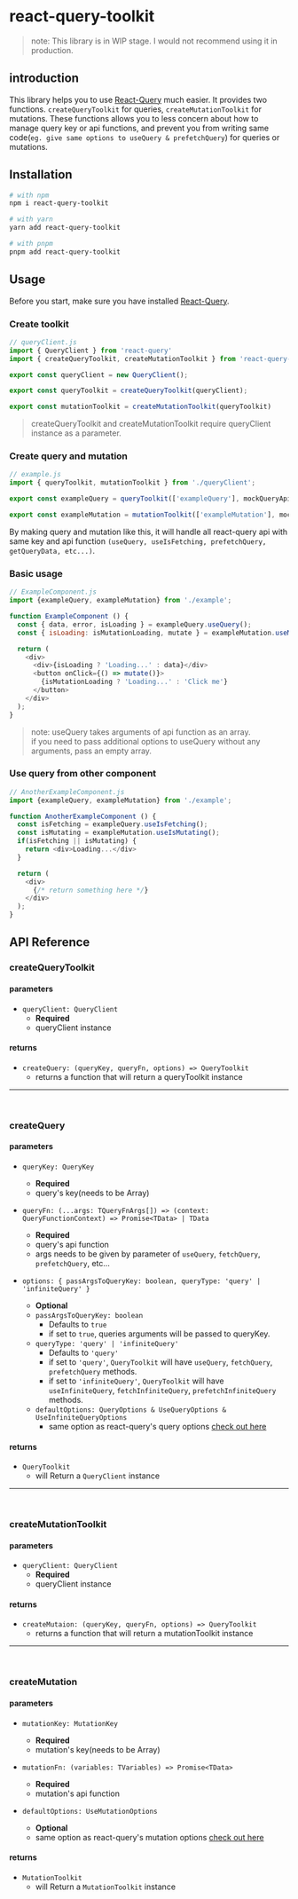 # react-query-toolkit

> note: This library is in WIP stage. I would not recommend using it in production.

## introduction
This library helps you to use [React-Query](https://react-query.tanstack.com/) much easier.
It provides two functions. `createQueryToolkit` for queries, `createMutationToolkit` for mutations.
These functions allows you to less concern about how to manage query key or api functions, and prevent you from writing same code(`eg. give same options to useQuery & prefetchQuery`) for queries or mutations.

## Installation

```sh
# with npm
npm i react-query-toolkit

# with yarn
yarn add react-query-toolkit

# with pnpm
pnpm add react-query-toolkit
```

## Usage

Before you start, make sure you have installed [React-Query](https://react-query.tanstack.com/).

### Create toolkit

```js
// queryClient.js
import { QueryClient } from 'react-query'
import { createQueryToolkit, createMutationToolkit } from 'react-query-toolkit';

export const queryClient = new QueryClient();

export const queryToolkit = createQueryToolkit(queryClient);

export const mutationToolkit = createMutationToolkit(queryToolkit)
```

> createQueryToolkit and createMutationToolkit require queryClient instance as a parameter.

### Create query and mutation

```js
// example.js
import { queryToolkit, mutationToolkit } from './queryClient';

export const exampleQuery = queryToolkit(['exampleQuery'], mockQueryApi);

export const exampleMutation = mutationToolkit(['exampleMutation'], mockMutationApi);
```

By making query and mutation like this, it will handle all react-query api with same key and api function `(useQuery, useIsFetching, prefetchQuery, getQueryData, etc...)`.

### Basic usage

```js
// ExampleComponent.js
import {exampleQuery, exampleMutation} from './example';

function ExampleComponent () {
  const { data, error, isLoading } = exampleQuery.useQuery();
  const { isLoading: isMutationLoading, mutate } = exampleMutation.useMutation();

  return (
    <div>
      <div>{isLoading ? 'Loading...' : data}</div>
      <button onClick={() => mutate()}>
        {isMutationLoading ? 'Loading...' : 'Click me'}
      </button>
    </div>
  );
}
```

> note: useQuery takes arguments of api function as an array.  
> if you need to pass additional options to useQuery without any arguments, pass an empty array.

### Use query from other component

```js
// AnotherExampleComponent.js
import {exampleQuery, exampleMutation} from './example';

function AnotherExampleComponent () {
  const isFetching = exampleQuery.useIsFetching();
  const isMutating = exampleMutation.useIsMutating();
  if(isFetching || isMutating) {
    return <div>Loading...</div>
  }

  return (
    <div>
      {/* return something here */}
    </div>
  );
}
```

## API Reference

### createQueryToolkit

#### parameters

- `queryClient: QueryClient`
  - **Required**
  - queryClient instance

#### returns

- `createQuery: (queryKey, queryFn, options) => QueryToolkit`
  - returns a function that will return a queryToolkit instance

***
<br>

### createQuery

#### parameters

- `queryKey: QueryKey`
  - **Required**
  - query's key(needs to be Array)

- `queryFn: (...args: TQueryFnArgs[]) => (context: QueryFunctionContext) => Promise<TData> | TData`
  - **Required**
  - query's api function
  - args needs to be given by parameter of `useQuery`, `fetchQuery`, `prefetchQuery`, etc...

- `options: { passArgsToQueryKey: boolean, queryType: 'query' | 'infiniteQuery' }`
  - **Optional**
  - `passArgsToQueryKey: boolean` 
    - Defaults to `true`
    - if set to `true`, queries arguments will be passed to queryKey.
  - `queryType: 'query' | 'infiniteQuery'`
    - Defaults to `'query'`
    - if set to `'query'`, `QueryToolkit` will have `useQuery`, `fetchQuery`, `prefetchQuery` methods.
    - if set to `'infiniteQuery'`, `QueryToolkit` will have `useInfiniteQuery`, `fetchInfiniteQuery`, `prefetchInfiniteQuery` methods.
  - `defaultOptions: QueryOptions & UseQueryOptions & UseInfiniteQueryOptions`
    - same option as react-query's query options [check out here](https://react-query.tanstack.com/reference/useQuery)

#### returns

- `QueryToolkit`
  - will Return a `QueryClient` instance

***
<br>

### createMutationToolkit

#### parameters

- `queryClient: QueryClient`
  - **Required**
  - queryClient instance

#### returns
- `createMutaion: (queryKey, queryFn, options) => QueryToolkit`
  - returns a function that will return a mutationToolkit instance


***
<br>

### createMutation

#### parameters

- `mutationKey: MutationKey`
  - **Required**
  - mutation's key(needs to be Array)

- `mutationFn: (variables: TVariables) => Promise<TData>`
  - **Required**
  - mutation's api function

- `defaultOptions: UseMutationOptions`
  - **Optional**
  - same option as react-query's mutation options [check out here](https://react-query.tanstack.com/reference/useMutation)
  
#### returns
- `MutationToolkit`
  - will Return a `MutationToolkit` instance